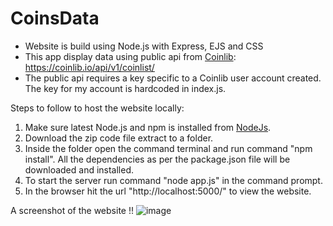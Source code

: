 # CoinsData

- Website is build using Node.js with Express, EJS and CSS
- This app display data using public api from [Coinlib](https://coinlib.io/apidocs): https://coinlib.io/api/v1/coinlist/
- The public api requires a key specific to a Coinlib user account created. The key for my account is hardcoded in index.js. 


Steps to follow to host the website locally: 

1. Make sure latest Node.js and npm is installed from [NodeJs](https://nodejs.org/en/download/).
2. Download the zip code file extract to a folder.
3. Inside the folder open the command terminal and run command "npm install". All the dependencies as per the package.json file will be downloaded and installed.
4. To start the server run command "node app.js" in the command prompt.
5. In the browser hit the url "http://localhost:5000/" to view the website.


A screenshot of the website !!
![image](https://user-images.githubusercontent.com/49072103/156871346-d8ee09a6-ee85-49e9-ab55-fb80d4c9c768.png)
